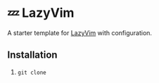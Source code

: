 # 💤 LazyVim

A starter template for [LazyVim](https://github.com/LazyVim/LazyVim) with configuration.

## Installation
1. `git clone`
